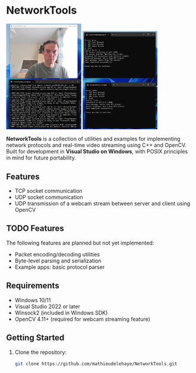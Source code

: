 # NetworkTools

<p align="left">
  <img src="Screenshots/Screenshot-01.png" alt="NetworkTools Screenshot 1" width="40%" />
  <img src="Screenshots/Screenshot-02.png" alt="NetworkTools Screenshot 2" width="40%" />
</p>

**NetworkTools** is a collection of utilities and examples for implementing network protocols and real-time video streaming using C++ and OpenCV. Built for development in **Visual Studio on Windows**, with POSIX principles in mind for future portability.

## Features

- TCP socket communication
- UDP socket communication
- UDP transmission of a webcam stream between server and client using OpenCV

## TODO Features

The following features are planned but not yet implemented:

- Packet encoding/decoding utilities
- Byte-level parsing and serialization
- Example apps: basic protocol parser

## Requirements

- Windows 10/11
- Visual Studio 2022 or later
- Winsock2 (included in Windows SDK)
- OpenCV 4.11+ (required for webcam streaming feature)

## Getting Started

1. Clone the repository:
   ```bash
   git clone https://github.com/mathieudelehaye/NetworkTools.git
